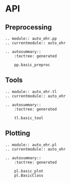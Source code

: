 # API

## Preprocessing

```{eval-rst}
.. module:: auto_ehr.pp
.. currentmodule:: auto_ehr

.. autosummary::
    :toctree: generated

    pp.basic_preproc
```

## Tools

```{eval-rst}
.. module:: auto_ehr.tl
.. currentmodule:: auto_ehr

.. autosummary::
    :toctree: generated

    tl.basic_tool
```

## Plotting

```{eval-rst}
.. module:: auto_ehr.pl
.. currentmodule:: auto_ehr

.. autosummary::
    :toctree: generated

    pl.basic_plot
    pl.BasicClass
```
